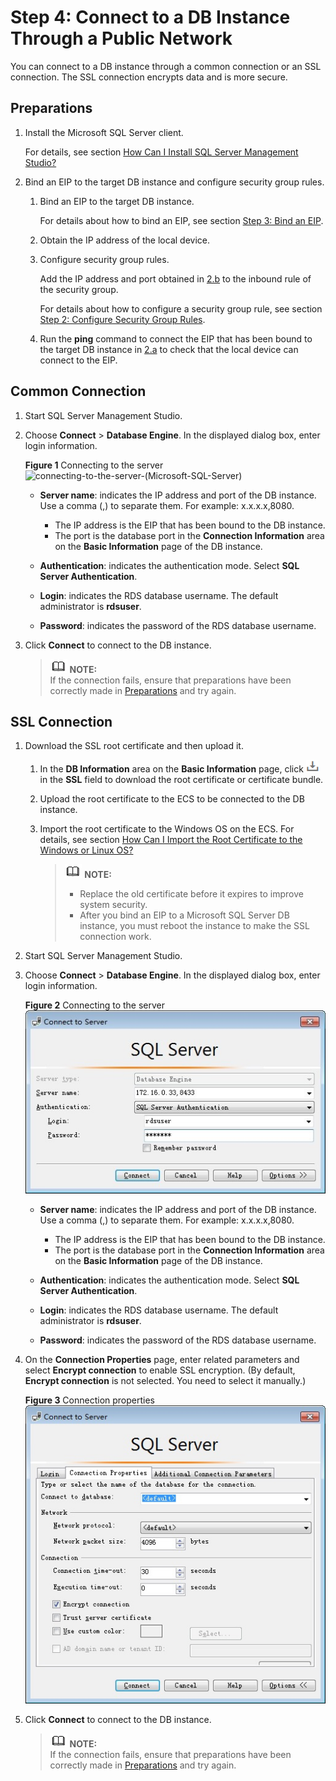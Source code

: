 # Step 4: Connect to a DB Instance Through a Public Network<a name="rds_03_0007"></a>

You can connect to a DB instance through a common connection or an SSL connection. The  SSL connection encrypts data  and is more secure.

## **Preparations**<a name="section367520762117"></a>

1.  Install the Microsoft SQL Server client.

    For details, see section  [How Can I Install SQL Server Management Studio?](how-can-i-install-sql-server-management-studio.md)

2.  Bind an EIP to the target DB instance and configure security group rules.
    1.  <a name="li1728416257345"></a>Bind an EIP to the target DB instance.

        For details about how to bind an EIP, see section  [Step 3: Bind an EIP](step-3-bind-an-eip-(Microsoft-SQL-Server).md).

    2.  <a name="li85977812411"></a>Obtain the IP address of the local device.
    3.  Configure security group rules.

        Add the IP address and port obtained in  [2.b](#li85977812411)  to the inbound rule of the security group.

        For details about how to configure a security group rule, see section  [Step 2: Configure Security Group Rules](step-2-configure-security-group-rules-(Microsoft-SQL-Server).md).

    4.  Run the  **ping**  command to connect the EIP that has been bound to the target DB instance in  [2.a](#li1728416257345)  to check that the local device can connect to the EIP.


## Common Connection<a name="section8112152217539"></a>

1.  Start SQL Server Management Studio.
2.  Choose  **Connect**  \>  **Database Engine**. In the displayed dialog box, enter login information.

    **Figure  1**  Connecting to the server<a name="fig99151514124518"></a>  
    ![](figures/connecting-to-the-server-(Microsoft-SQL-Server).png "connecting-to-the-server-(Microsoft-SQL-Server)")

    -   **Server name**: indicates the IP address and port of the DB instance. Use a comma \(,\) to separate them. For example: x.x.x.x,8080.
        -   The IP address is the EIP that has been bound to the DB instance.
        -   The port is the database port in the  **Connection Information**  area on the  **Basic Information**  page of the DB instance.

    -   **Authentication**: indicates the authentication mode. Select  **SQL Server Authentication**.
    -   **Login**: indicates the RDS database username. The default administrator is  **rdsuser**.
    -   **Password**: indicates the password of the RDS database username.

3.  Click  **Connect**  to connect to the DB instance.

    >![](public_sys-resources/icon-note.gif) **NOTE:**   
    >If the connection fails, ensure that preparations have been correctly made in  [Preparations](#section367520762117)  and try again.  


## SSL Connection<a name="section335618164205"></a>

1.  Download the SSL root certificate and then upload it.
    1.  In the  **DB Information**  area on the  **Basic Information**  page, click  ![](figures/down.png)  in the  **SSL**  field to download the root certificate or certificate bundle.
    2.  Upload the root certificate to the ECS to be connected to the DB instance.
    3.  Import the root certificate to the Windows OS on the ECS. For details, see section  [How Can I Import the Root Certificate to the Windows or Linux OS?](how-can-i-import-the-root-certificate-to-the-windows-or-linux-os.md)

        >![](public_sys-resources/icon-note.gif) **NOTE:**   
        >-   Replace the old certificate before it expires to improve system security.  
        >-   After you bind an EIP to a Microsoft SQL Server DB instance, you must reboot the instance to make the SSL connection work.  


2.  Start SQL Server Management Studio.
3.  Choose  **Connect**  \>  **Database Engine**. In the displayed dialog box, enter login information.

    **Figure  2**  Connecting to the server<a name="fig1884118334272"></a>  
    ![](figures/connecting-to-the-server-14.png "connecting-to-the-server-(Microsoft-SQL-Server)")

    -   **Server name**: indicates the IP address and port of the DB instance. Use a comma \(,\) to separate them. For example: x.x.x.x,8080.
        -   The IP address is the EIP that has been bound to the DB instance.
        -   The port is the database port in the  **Connection Information**  area on the  **Basic Information**  page of the DB instance.

    -   **Authentication**: indicates the authentication mode. Select  **SQL Server Authentication**.
    -   **Login**: indicates the RDS database username. The default administrator is  **rdsuser**.
    -   **Password**: indicates the password of the RDS database username.

4.  On the  **Connection Properties**  page, enter related parameters and select  **Encrypt connection**  to enable SSL encryption. \(By default,  **Encrypt connection**  is not selected. You need to select it manually.\)

    **Figure  3**  Connection properties<a name="fig2077710158306"></a>  
    ![](figures/connection-properties-15.jpg "connection-properties-(Microsoft-SQL-Server)")

5.  Click  **Connect**  to connect to the DB instance.

    >![](public_sys-resources/icon-note.gif) **NOTE:**   
    >If the connection fails, ensure that preparations have been correctly made in  [Preparations](#section367520762117)  and try again.  


